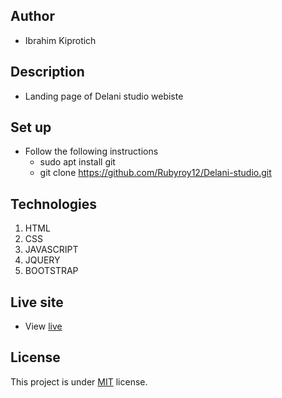 ## Author
- Ibrahim Kiprotich
## Description
- Landing page of Delani studio webiste
## Set up
- Follow the following instructions
  * sudo apt install git
  * git clone https://github.com/Rubyroy12/Delani-studio.git
##  Technologies
1. HTML
2. CSS
3. JAVASCRIPT
4. JQUERY
5. BOOTSTRAP
## Live site
- View  [live](https://rubyroy12.github.io/Delani-studio/)
## License
This project is under [MIT](LICENSE.md) license.

